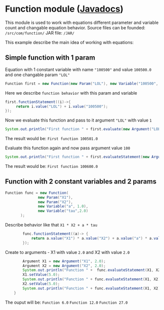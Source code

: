 # Function module  ([Javadocs](https://sudohackin.github.io/Function/.))
This module is used to work with equations different parameter and variable count and changable equation behavior.
Source files can be founded: `/src/com/function/` JAR file: `/JAR/`

This example describe the main idea of working with equations:

## Simple function with 1 param

Equation with 1 constant variable with name `"100500"` and value `100500.0`
and one changable param `"LOL"`

```java
Function first = new Function(new Param("LOL"), new Variable("100500", 100500.0));
```

Here we describe `function behavior` with this param and variable
```java
first.functionStatement((i)->{
     return i.value("LOL") + i.value("100500");
});
```

Now we evaluate this function and pass to it argument `"LOL"` with value `1`
```java
System.out.println("First function " + first.evaluate(new Argument("LOL", 1)));
```
The result would be: `First function 100501.0`

Evaluate this function again and now pass argument value `100`
```java
System.out.println("First function " + first.evaluateStatement(new Argument("LOL", 100)));
```
The result would be: `First function 100600.0`

## Function with 2 constant variables and 2 params

```java
Function func = new Function(
               new Param("X1"),
               new Param("X2"),
               new Variable("a", 1.0),
               new Variable("tau",2.0)
       );
```
Describe behavior like that `X1 * X2 + a * tau`
```java
        func.functionStatement((a)-> {
            return a.value("X1") * a.value("X2") + a.value("a") * a.value("tau");
        });

```
Create to arguments - X1 with value `2.0` and X2 with value `2.0`
```java
        Argument X1 = new Argument("X1", 2.0);
        Argument X2 = new Argument("X2", 2.0);
        System.out.println("Function " +  func.evaluateStatement(X1, X2));
        X1.setValue(5.0);
        System.out.println("Function " + func.evaluateStatement(X1, X2));
        X2.setValue(5.0);
        System.out.println("Function " + func.evaluateStatement(X1, X2));
    }
```
The ouput will be: `Function 6.0`
                   `Function 12.0`
                   `Function 27.0`
